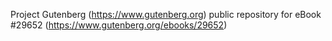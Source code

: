 Project Gutenberg (https://www.gutenberg.org) public repository for eBook #29652 (https://www.gutenberg.org/ebooks/29652)

